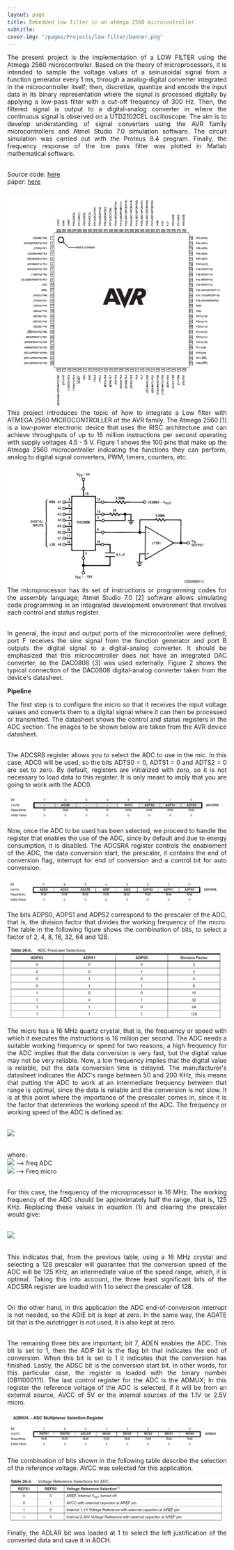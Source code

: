 ```yaml
---
layout: page
title: Embedded low filter in an atmega 2560 microcontroller
subtitle: 
cover-img: "/pages/Projects/low-filter/banner.png"
---
```

<div style="text-align: justify ">
The present project is the implementation of a LOW FILTER using the Atmega 2560 microcontroller. Based on the theory of microprocessors, it is intended to sample the voltage values ​​of a seinusoidal signal from a function generator every 1 ms, through a analog-digital converter integrated in the microcontroller itself; then, discretize, quantize and encode the input data in its binary representation where the signal is processed digitally by applying a low-pass filter with a cut-off frequency of 300 Hz. Then, the filtered signal is output to a digital-analog converter in where the continuous signal is observed on a UTD2102CEL oscilloscope. The aim is to develop understanding of signal converters using the AVR family microcontrollers and Atmel Studio 7.0 simulation software. The circuit simulation was carried out with the Proteus 8.4 program. Finally, the frequency response of the low pass filter was plotted in Matlab mathematical software.<br><br>

Source code: <a href="https://github.com/danielTobon43/danielTobon43.github.io/blob/master/pages/Projects/low-filter/source_code.txt?raw=true">here</a><br>
paper: <a href="https://github.com/danielTobon43/danielTobon43.github.io/blob/master/pages/Projects/low-filter/paper.docx?raw=true">here</a><br><br>

<img src="/pages/Projects/low-filter/chip.png"
     alt="Markdown Monster icon"
     style="float: left; margin-right: 10px;" />
<div style="text-align: justify ">
This project introduces the topic of how to integrate a Low filter with ATMEGA 2560 MICROCONTROLLER of the AVR family. The Atmega 2560 [1] is a low-power electronic device that uses the RISC architecture and can achieve throughputs of up to 16 million instructions per second operating with supply voltages 4.5 - 5 V. Figure 1 shows the 100 pins that make up the Atmega 2560 microcontroller indicating the functions they can perform, analog to digital signal converters, PWM, timers, counters, etc.
</div>

<img src="/pages/Projects/low-filter/dac.png"
     alt="Markdown Monster icon"
     style="float: left; margin-right: 10px;" />
<div style="text-align: justify ">
The microprocessor has its set of instructions or programming codes for the assembly language; Atmel Studio 7.0 [2] software allows simulating code programming in an integrated development environment that involves each control and status register.<br><br>

In general, the input and output ports of the microcontroller were defined; port F receives the sine signal from the function generator and port B outputs the digital signal to a digital-analog converter. It should be emphasized that this microcontroller does not have an integrated DAC converter, so the DAC0808 [3] was used externally. Figure 2 shows the typical connection of the DAC0808 digital-analog converter taken from the device's datasheet.
</div>

<b>Pipeline</b>
<div style="text-align: justify ">
The first step is to configure the micro so that it receives the input voltage values ​​and converts them to a digital signal where it can then be processed or transmitted. The datasheet shows the control and status registers in the ADC section. The images to be shown below are taken from the AVR device datasheet.<br><br>

The ADCSRB register allows you to select the ADC to use in the mic. In this case, ADC0 will be used, so the bits ADTS0 = 0, ADTS1 = 0 and ADTS2 = 0 are set to zero. By default, registers are initialized with zero, so it is not necessary to load data to this register. It is only meant to imply that you are going to work with the ADC0.
</div>

<img src="/pages/Projects/low-filter/p1.png" align="center"><br>

<div style="text-align: justify ">
Now, once the ADC to be used has been selected, we proceed to handle the register that enables the use of the ADC, since by default and due to energy consumption, it is disabled.
The ADCSRA register controls the enablement of the ADC, the data conversion start, the prescaler, it contains the end of conversion flag, interrupt for end of conversion and a control bit for auto conversion.
</div>

<img src="/pages/Projects/low-filter/p2.png" align="center"><br>

The bits ADPS0, ADPS1 and ADPS2 correspond to the prescaler of the ADC, that is, the division factor that divides the working frequency of the micro. The table in the following figure shows the combination of bits, to select a factor of 2, 4, 8, 16, 32, 64 and 128.

<img src="/pages/Projects/low-filter/p3.png" align="center"><br>

<div style="text-align: justify ">
The micro has a 16 MHz quartz crystal, that is, the frequency or speed with which it executes the instructions is 16 million per second. The ADC needs a suitable working frequency or speed for two reasons; a high frequency for the ADC implies that the data conversion is very fast, but the digital value may not be very reliable. Now, a low frequency implies that the digital value is reliable, but the data conversion time is delayed. The manufacturer's datasheet indicates the ADC's range between 50 and 200 KHz, this means that putting the ADC to work at an intermediate frequency between that range is optimal, since the data is reliable and the conversion is not slow. It is at this point where the importance of the prescaler comes in, since it is the factor that determines the working speed of the ADC. The frequency or working speed of the ADC is defined as:<br><br>

<img src="https://render.githubusercontent.com/render/math?math=f_{ADC} =(f_{CPU}/prescaler)"><br><br>

where:<br>
<img src="https://render.githubusercontent.com/render/math?math=f_{ADC}"> -->	freq ADC<br>
<img src="https://render.githubusercontent.com/render/math?math=f_{CPU}"> --> 	Freq micro<br><br>

For this case, the frequency of the microprocessor is 16 MHz. The working frequency of the ADC should be approximately half the range, that is, 125 KHz. Replacing these values ​​in equation (1) and clearing the prescaler would give:<br><br>

<img src="https://render.githubusercontent.com/render/math?math=prescaler =(f_{CPU}/f_{ADC})=(16 MHz)/(125 KHz)=128"><br><br>

This indicates that, from the previous table, using a 16 MHz crystal and selecting a 128 prescaler will guarantee that the conversion speed of the ADC will be 125 KHz, an intermediate value of the speed range, which, it is optimal. Taking this into account, the three least significant bits of the ADCSRA register are loaded with 1 to select the prescaler of 128.<br><br>

On the other hand, in this application the ADC end-of-conversion interrupt is not needed, so the ADIE bit is kept at zero. In the same way, the ADATE bit that is the autotrigger is not used, it is also kept at zero.<br><br>

The remaining three bits are important; bit 7, ADEN enables the ADC. This bit is set to 1, then the ADIF bit is the flag bit that indicates the end of conversion. When this bit is set to 1 it indicates that the conversion has finished. Lastly, the ADSC bit is the conversion start bit. In other words, for this particular case, the register is loaded with the binary number (0B11000111). The last control register for the ADC is the ADMUX; In this register the reference voltage of the ADC is selected, if it will be from an external source, AVCC of 5V or the internal sources of the 1.1V or 2.5V micro.
</div>

<img src="/pages/Projects/low-filter/p4.png" align="center"><br>

The combination of bits shown in the following table describe the selection of the reference voltage. AVCC was selected for this application.

<img src="/pages/Projects/low-filter/p5.png" align="center"><br>

Finally, the ADLAR bit was loaded at 1 to select the left justification of the converted data and save it in ADCH.

